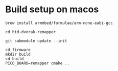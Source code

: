 # Build setup on macos

```
brew install armmbed/formulae/arm-none-eabi-gcc

cd hid-dvorak-remapper

git submodule update --init

cd firmware
mkdir build
cd build
PICO_BOARD=remapper cmake ..
```
